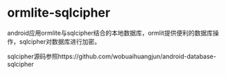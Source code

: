 # ormlite-sqlcipher

android应用ormlite与sqlcipher结合的本地数据库，ormlit提供便利的数据库操作，sqlcipher对数据库进行加密。

sqlcipher源码参照https://github.com/wobuaihuangjun/android-database-sqlcipher

